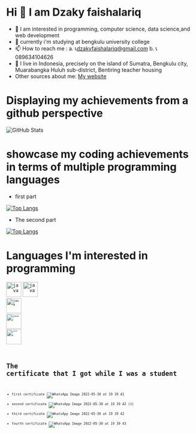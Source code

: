 # Hi 👋 I am Dzaky faishalariq

- 👀 I am interested in programming, computer science, data science,and web development
- 🌱 currently i'm studying at bengkulu university college
- 📫 How to reach me :
  a. 📞dzakyfaishalariq@gmail.com
  b. 📞089634104626
- 📖 I live in Indonesia, precisely on the island of Sumatra, Bengkulu city, Muarabangka Huluh sub-district, Bentiring teacher housing
- Other sources about me:
  [My website](https://dzaky-islam.blogspot.com/)

# Displaying my achievements from a github perspective

![GitHub Stats](https://github-readme-stats.vercel.app/api?username=dzakyfaishalariq&theme=radical)

# showcase my coding achievements in terms of multiple programming languages

- first part

[![Top Langs](https://github-readme-stats.vercel.app/api/top-langs/?username=dzakyfaishalariq&layout=compact)](https://github.com/anuraghazra/github-readme-stats)

- The second part

[![Top Langs](https://github-readme-stats.vercel.app/api/top-langs/?username=dzakyfaishalariq&exclude_repo=github-readme-stats,anuraghazra.github.io)](https://github.com/anuraghazra/github-readme-stats)

# Languages I'm interested in programming

<code><img src="https://www.vectorlogo.zone/logos/w3_html5/w3_html5-icon.svg" alt="java" width="40" height="40"/></code>
<code><img src="https://www.vectorlogo.zone/logos/w3_css/w3_css-icon.svg" alt="java" width="40" height="40"/><code>
<code><img src="https://www.vectorlogo.zone/logos/java/java-icon.svg" alt="java" width="40" height="40"/><code>
<code><img src="https://www.vectorlogo.zone/logos/laravel/laravel-icon.svg" alt="java" width="40" height="40"/><code>
<code><img src="https://www.vectorlogo.zone/logos/python/python-icon.svg" alt="java" width="40" height="40" ><code>

# The certificate that I got while I was a student

- first certificate
  ![WhatsApp Image 2022-05-30 at 19 39 41](https://user-images.githubusercontent.com/84628553/170994805-d6bbad30-4264-42bb-add0-20e8cbe533de.jpeg)
- second certificate
  ![WhatsApp Image 2022-05-30 at 19 39 42 (1)](https://user-images.githubusercontent.com/84628553/170994826-9cbbf52d-2904-4204-bcc2-91cfc8ad1475.jpeg)
- third certificate
  ![WhatsApp Image 2022-05-30 at 19 39 42](https://user-images.githubusercontent.com/84628553/170994831-23d9f7fe-f90a-46b4-9daf-1ae35e8da7c6.jpeg)
- fourth certificate
  ![WhatsApp Image 2022-05-30 at 19 39 43](https://user-images.githubusercontent.com/84628553/170994836-09ca9746-5a2f-4191-ad04-4db97043af7b.jpeg)
